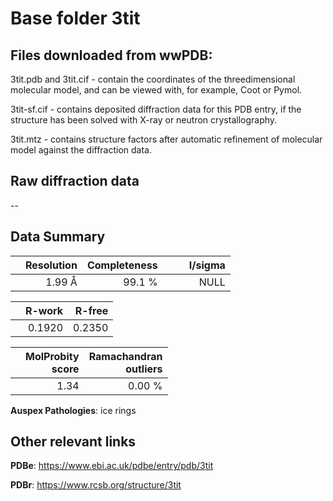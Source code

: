 # Base folder 3tit

## Files downloaded from wwPDB:

3tit.pdb and 3tit.cif - contain the coordinates of the threedimensional molecular model, and can be viewed with, for example, Coot or Pymol.

3tit-sf.cif - contains deposited diffraction data for this PDB entry, if the structure has been solved with X-ray or neutron crystallography.

3tit.mtz - contains structure factors after automatic refinement of molecular model against the diffraction data.

## Raw diffraction data

--<br> 

## Data Summary
|   | Resolution | Completeness| I/sigma |
|---|-------------:|----------------:|--------------:|
|   |1.99 Å|99.1  %|<img width=50/>NULL |

|   | **R-work**| **R-free**   
|---|-------------:|----------------:|           
||  0.1920|  0.2350|

|   |**MolProbity<br>score**| **Ramachandran<br>outliers** 
|---|-------------:|----------------:|
||  1.34|  0.00 %|

**Auspex Pathologies**: ice rings

 

## Other relevant links 
**PDBe**:  https://www.ebi.ac.uk/pdbe/entry/pdb/3tit
 
**PDBr**: https://www.rcsb.org/structure/3tit 

